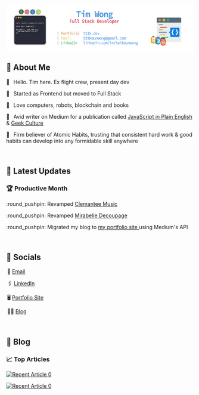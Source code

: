 <img align="center" src="https://raw.githubusercontent.com/T31K/T31K/master/BG%20linkedin%20NEW.jpg"/>   

## 🤙 About Me 
<p>🚀⠀Hello. Tim here. Ex flight crew, present day dev </p> 
<p>🚀⠀Started as Frontend but moved to Full Stack</p>
<p>🚀⠀Love computers, robots, blockchain and books</p>
<p>🚀⠀Avid writer on Medium for a publication called <a href="https://javascript.plainenglish.io/">JavaScript in Plain English</a> & <a href="https://medium.com/geekculture">Geek Culture </a></p>
<p>🚀⠀Firm believer of Atomic Habits, trusting that consistent hard work & good habits can develop into any formidable skill anywhere </p>

<br>

## :star2: Latest Updates
### 🏆 Productive Month 
<p> :round_pushpin: Revamped <a href="https://clemanteemusic.com/">Clemantee Music </a> </p>
<p> :round_pushpin: Revamped <a href="https://mirabelledecoupage.com/">Mirabelle Decoupage </a> </p>
<p> :round_pushpin: Migrated my blog to <a href="https://t31k.dev/blog"> my portfolio site </a> using Medium's API </p>


<br>

## :key: Socials
<p>  📧 <a href="mailto:t31kmunwong@gmail.com">Email</a></p>
<p>  🖇 <a href="https://linkedin.com/in/teikmunwong">LinkedIn</a></p>
<p>  🖥 <a href="https://t31k.dev">Portfolio Site</a></p>
<p>  ✍🏻 <a href="https://t31k.dev/blog">Blog</a></p>


<br>

## 📖 Blog
### 📈 Top Articles 
<a target="_blank" href="https://github-readme-medium-recent-article.vercel.app/medium/@t31k/8"><img src="https://github-readme-medium-recent-article.vercel.app/medium/@t31k/9" alt="Recent Article 0">
  
<a target="_blank" href="https://github-readme-medium-recent-article.vercel.app/medium/@t31k/0"><img src="https://github-readme-medium-recent-article.vercel.app/medium/@t31k/1" alt="Recent Article 0">

